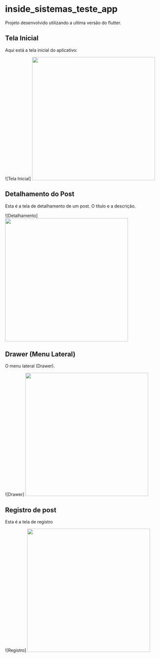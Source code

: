 # inside_sistemas_teste_app

Projeto desenvolvido utilizando a ultima versão do flutter. 

## Tela Inicial

Aqui está a tela inicial do aplicativo:

![Tela Inicial] <img src="assets/images/tela_inicial.png" width="400" />

## Detalhamento do Post

Esta é a tela de detalhamento de um post. O título e a descrição.

![Detalhamento] <img src="assets/images/detalhamento.png" width="400" />

## Drawer (Menu Lateral)

O menu lateral (Drawer).

![Drawer] <img src="assets/images/drawer.png" width="400" />

## Registro de post

Esta é a tela de registro

![Registro] <img src="assets/images/registro.png" width="400" />
